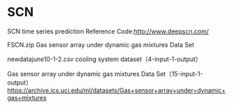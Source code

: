 # SCN
SCN time series prediction
Reference Code:http://www.deepscn.com/

FSCN.zip Gas sensor array under dynamic gas mixtures Data Set

newdatajune10-1-2.csv  cooling system dataset（4-input-1-output）

Gas sensor array under dynamic gas mixtures Data Set（15-input-1-output）
https://archive.ics.uci.edu/ml/datasets/Gas+sensor+array+under+dynamic+gas+mixtures
